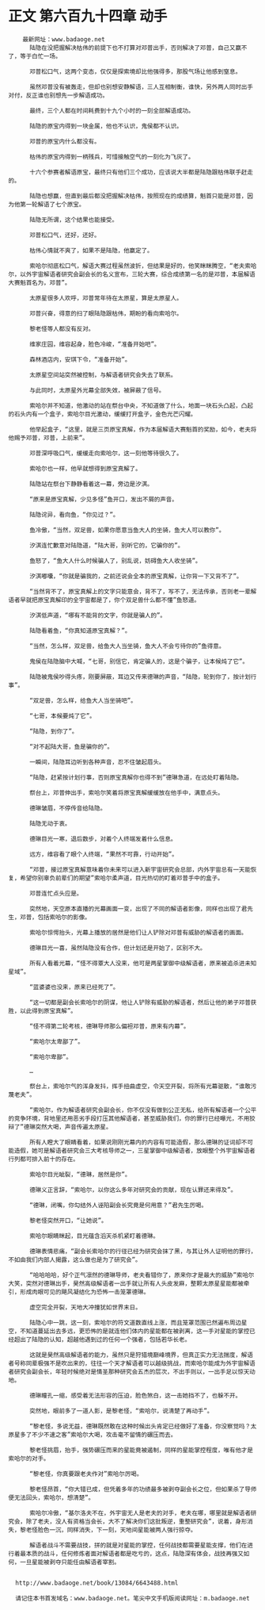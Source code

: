 # 正文 第六百九十四章 动手
        最新网址：www.badaoge.net
          陆隐在没把握解决枯伟的前提下也不打算对邓普出手，否则解决了邓普，自己又赢不了，等于白忙一场。
      
          邓普松口气，这两个变态，仅仅是探索境却比他强得多，那股气场让他感到窒息。
      
          虽然邓普没有被轰走，但却也别想安静解语，三人互相制衡，谁快，另外两人同时出手对付，反正谁也别想先一步解语成功。
      
          最终，三个人都在时间耗费到十九个小时的一刻全部解语成功。
      
          陆隐的原宝内得到一块金属，他也不认识，鬼侯都不认识。
      
          邓普的原宝内什么都没有。
      
          枯伟的原宝内得到一柄残兵，可惜接触空气的一刻化为飞灰了。
      
          十六个参赛者解语原宝，最终只有他们三个成功，应该说大半都是陆隐跟枯伟联手赶走的。
      
          陆隐也想赢，但直到最后都没把握解决枯伟，按照现在的成绩算，魁首只能是邓普，因为他第一轮解语了七个原宝。
      
          陆隐无所谓，这个结果也能接受。
      
          邓普松口气，还好，还好。
      
          枯伟心情就不爽了，如果不是陆隐，他赢定了。
      
          索哈尔彻底松口气，解语大赛过程虽然波折，但结果是好的，他笑眯眯腾空，“老夫索哈尔，以外宇宙解语者研究会副会长的名义宣布，三轮大赛，综合成绩第一名的是邓普，本届解语大赛魁首名为，邓普”。
      
          太原星很多人欢呼，邓普常年待在太原星，算是太原星人。
      
          邓普兴奋，得意的扫了眼陆隐跟枯伟，期盼的看向索哈尔。
      
          黎老怪等人都没有反对。
      
          维家庄园，维容起身，脸色冷峻，“准备开始吧”。
      
          森林酒店内，安琪下令，“准备开始”。
      
          太原星空间站突然被控制，与解语者研究会失去了联系。
      
          与此同时，太原星外光幕全部失效，被屏蔽了信号。
      
          索哈尔并不知道，他激动的站在祭台中央，不知道做了什么，地面一块石头凸起，凸起的石头内有一个盒子，索哈尔目光激动，缓缓打开盒子，金色光芒闪耀。
      
          他举起盒子，“这里，就是三页原宝真解，作为本届解语大赛魁首的奖励，如今，老夫将他赐予邓普，邓普，上前来”。
      
          邓普深呼吸口气，缓缓走向索哈尔，这一刻他等待很久了。
      
          索哈尔也一样，他早就想得到原宝真解了。
      
          陆隐站在祭台下静静看着这一幕，旁边是汐淇。
      
          “原来是原宝真解，少见多怪”鱼开口，发出不屑的声音。
      
          陆隐诧异，看向鱼，“你见过？”。
      
          鱼冷傲，“当然，双足兽，如果你愿意当鱼大人的坐骑，鱼大人可以教你”。
      
          汐淇连忙歉意对陆隐道，“陆大哥，别听它的，它骗你的”。
      
          鱼怒了，“鱼大人什么时候骗人了，别乱说，妨碍鱼大人收坐骑”。
      
          汐淇嘟囔，“你就是骗我的，之前还说会全本的原宝真解，让你背一下又背不了”。
      
          “当然背不了，原宝真解上的文字只能意会，背不了，写不了，无法传承，否则老一辈解语者早就把原宝真解印的全宇宙都是了，你个双足兽什么都不懂”鱼怒道。
      
          汐淇低声道，“哪有不能背的文字，你就是骗人的”。
      
          陆隐看着鱼，“你真知道原宝真解？”。
      
          “当然，怎么样，双足兽，给鱼大人当坐骑，鱼大人不会亏待你的”鱼得意。
      
          鬼侯在陆隐脑中大喊，“七哥，别信它，肯定骗人的，这是个骗子，让本候炖了它”。
      
          陆隐被鬼侯吵得头疼，刚要屏蔽，耳边又传来德琳的声音，“陆隐，轮到你了，按计划行事”。
      
          “双足兽，怎么样，给鱼大人当坐骑吧”。
      
          “七哥，本候要炖了它”。
      
          “陆隐，到你了”。
      
          “对不起陆大哥，鱼是骗你的”。
      
          一瞬间，陆隐耳边听到各种声音，忍不住皱起眉头。
      
          “陆隐，赶紧按计划行事，否则原宝真解你也得不到”德琳急道，在远处盯着陆隐。
      
          祭台上，邓普伸出手，索哈尔笑着将原宝真解缓缓放在他手中，满意点头。
      
          德琳皱眉，不停传音给陆隐。
      
          陆隐无动于衷。
      
          德琳目光一寒，退后数步，对着个人终端发着什么信息。
      
          远方，维容看了眼个人终端，“果然不可靠，行动开始”。
      
          “邓普，接过原宝真解意味着你未来可以进入新宇宙研究会总部，内外宇宙总有一天能恢复，希望你别辜负前辈们的期望”索哈尔柔声道，目光热切的盯着邓普手中的盒子。
      
          邓普连忙点头应是。
      
          突然地，天空原本直播的光幕画面一变，出现了不同的解语者影像，同样也出现了君先生，邓普，包括索哈尔的影像。
      
          索哈尔惊愕抬头，光幕上播放的居然是他们让人铲除对邓普有威胁的解语者的画面。
      
          德琳目光一喜，虽然陆隐没有合作，但计划还是开始了，区别不大。
      
          所有人看着光幕，“怪不得覃大人没来，他可是两星掌御中级解语者，原来被追杀进未知星域”。
      
          “蓝婆婆也没来，原来已经死了”。
      
          “这一切都是副会长索哈尔的阴谋，他让人铲除有威胁的解语者，然后让他的弟子邓普获胜，以此得到原宝真解”。
      
          “怪不得第二轮考核，德琳导师那么偏袒邓普，原来有内幕”。
      
          “索哈尔太卑鄙了”。
      
          “索哈尔卑鄙”。
      
          …
      
          祭台上，索哈尔气的浑身发抖，挥手扭曲虚空，令天空开裂，将所有光幕驱散，“谁敢污蔑老夫”。
      
          “索哈尔，作为解语者研究会副会长，你不仅没有做到公正无私，给所有解语者一个公平的竞争环境，背地里还用恶劣手段打压其他解语者，甚至威胁我们，你的罪行已经曝光，不用狡辩了”德琳突然大喝，声音传遍太原星。
      
          所有人瞪大了眼睛看着，如果说刚刚光幕内的内容有可能造假，那么德琳的证词却不可能造假，她可是解语者研究会三大考核导师之一，三星掌御中级解语者，放眼整个外宇宙解语者行列都可排入前十的存在。
      
          索哈尔目光眦裂，“德琳，居然是你”。
      
          德琳义正言辞，“索哈尔，以你这么多年对研究会的贡献，现在认罪还来得及”。
      
          “德琳，闭嘴，你勾结外人诬陷副会长究竟是何用意？”君先生厉喝。
      
          黎老怪突然开口，“让她说”。
      
          索哈尔眼睛眯起，目光蕴含滔天杀机紧盯着德琳。
      
          德琳表情悲痛，“副会长索哈尔的行径已经为研究会抹了黑，与其让外人证明他的罪行，不如由我们内部人揭露，这么做也是为了研究会”。
      
          “哈哈哈哈，好个正气凛然的德琳导师，老夫看错你了，原来你才是最大的威胁”索哈尔大笑，突然对德琳出手，昊然高级解语者一出手就让所有人头皮发麻，整颗太原星星能都被牵引，形成肉眼可见的飓风凝结化为恐怖一击笼罩德琳。
      
          虚空完全开裂，天地大冲撞犹如世界末日。
      
          陆隐心中一跳，这一刻，索哈尔的符文道数直线上涨，而且笼罩范围已然遍布周边星空，不知道蔓延出去多远，更恐怖的是就连他们体内的星能都在被剥离，这一手对星能的掌控已经超出了陆隐的认知，超越他遇到过的任何一个强者，包括若华长老。
      
          这就是昊然高级解语者的能力，虽然只是狩猎境巅峰境界，但真正实力无法揣度，解语者号称同辈极强不是吹出来的，往往一个天才解语者可以越级挑战，而索哈尔能成为外宇宙解语者研究会副会长，年轻时候绝对是情圣那种研究会五杰的层次，不出手则以，一出手足以惊天动地。
      
          德琳瞳孔一缩，感受着无法形容的压迫，脸色煞白，这一击她挡不了，也躲不开。
      
          突然地，眼前多了一道人影，是黎老怪，“索哈尔，说清楚了再动手”。
      
          “黎老怪，多说无益，德琳既然敢在这种时候出头肯定已经做好了准备，你没察觉吗？太原星多了不少不速之客”索哈尔大喝，攻击毫不留情的碾压而去。
      
          黎老怪挑眉，抬手，强势碾压而来的星能竟被遏制，同样的星能掌控程度，唯有他才是索哈尔的对手。
      
          “黎老怪，你真要跟老夫作对”索哈尔厉喝。
      
          黎老怪昂首，“你大错已成，但凭着多年的功绩最多被剥夺副会长之位，但如果杀了导师便无法回头，索哈尔，想清楚”。
      
          索哈尔冷傲，“基尔洛夫不在，外宇宙无人是老夫的对手，老夫在哪，哪里就是解语者研究会，除了老夫，没人有资格当会长，大不了解决你们这批叛逆，重整研究会”，说着，身形消失，黎老怪脸色一沉，同样消失，下一刻，天地间星能被两人强行掠夺。
      
          解语者战斗不需要战技，拼的就是对星能的掌控，任何战技都需要星能支撑，他们在进行着最本质的战斗，任何修炼者面对解语者都是吃亏的，这点，陆隐深有体会，战技再强又如何，一旦星能被剥夺只能任由解语者宰割。
      
      
      http://www.badaoge.net/book/13084/6643488.html
      
      请记住本书首发域名：www.badaoge.net。笔尖中文手机版阅读网址：m.badaoge.net